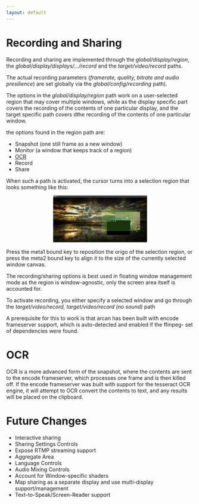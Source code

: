 ```yaml
---
layout: default
---
```


# Recording and Sharing

Recording and sharing are implemented through the
<i>global/display/region</i>, the <i>global/display/displays/.../record</i>
and the <i>target/video/record</i> paths.

The actual recording parameters (<i>framerate, quality, bitrate and
 audio presilience</i>) are set globally via the <i>global/config/recording</i>
path).

The options in the <i>global/display/region</i> path work on a user-selected
region that may cover multiple windows, while as the display specific part
covers the recording of the contents of one particular display, and the target
specific path covers dthe recording of the contents of one particular window.

the options found in the region path are:

- Snapshot (one still frame as a new window)
- Monitor (a window that keeps track of a region)
- [OCR](#ocr)
- Record
- Share

When such a path is activated, the cursor turns into a selection region
that looks something like this:

<center><a href="images/regsel.png">
	<img alt="regsel" src="images/regsel.png" style="width: 50%"/>
</a></center>

Press the meta1 bound key to reposition the origo of the selection region, or
press the meta2 bound key to align it to the size of the currently selected
window canvas.

The recording/sharing options is best used in floating window management mode
as the region is window-agnostic, only the screen area itself is accounted for.

To activate recording, you either specify a selected window and go through
the <i>target/video/record, target/video/record (no sound)</i> path

A prerequisite for this to work is that arcan has been built with encode
frameserver support, which is auto-detected and enabled if the ffmpeg- set of
dependencies were found.

# OCR <a name="ocr"/>
OCR is a more advanced form of the snapshot, where the contents are sent to
the encode frameserver, which processes one frame and is then killed off. If
the encode frameserver was built with support for the tesseract OCR engine,
it will attempt to OCR convert the contents to text, and any results will
be placed on the clipboard.

# Future Changes
- Interactive sharing
- Sharing Settings Controls
- Expose RTMP streaming support
- Aggregate Area
- Language Controls
- Audio Mixing Controls
- Account for Window-specific shaders
- Map sharing as a separate display and use multi-display support/management
- Text-to-Speak/Screen-Reader support
